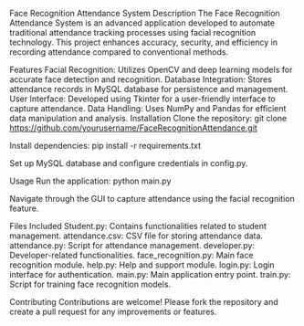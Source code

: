 Face Recognition Attendance System
Description
The Face Recognition Attendance System is an advanced application developed to automate traditional attendance tracking processes using facial recognition technology. This project enhances accuracy, security, and efficiency in recording attendance compared to conventional methods.

Features
Facial Recognition: Utilizes OpenCV and deep learning models for accurate face detection and recognition.
Database Integration: Stores attendance records in MySQL database for persistence and management.
User Interface: Developed using Tkinter for a user-friendly interface to capture attendance.
Data Handling: Uses NumPy and Pandas for efficient data manipulation and analysis.
Installation
Clone the repository:
git clone https://github.com/yourusername/FaceRecognitionAttendance.git

Install dependencies:
pip install -r requirements.txt

Set up MySQL database and configure credentials in config.py.


Usage
Run the application:
python main.py

Navigate through the GUI to capture attendance using the facial recognition feature.

Files Included
Student.py: Contains functionalities related to student management.
attendance.csv: CSV file for storing attendance data.
attendance.py: Script for attendance management.
developer.py: Developer-related functionalities.
face_recognition.py: Main face recognition module.
help.py: Help and support module.
login.py: Login interface for authentication.
main.py: Main application entry point.
train.py: Script for training face recognition models.

Contributing
Contributions are welcome! Please fork the repository and create a pull request for any improvements or features.
